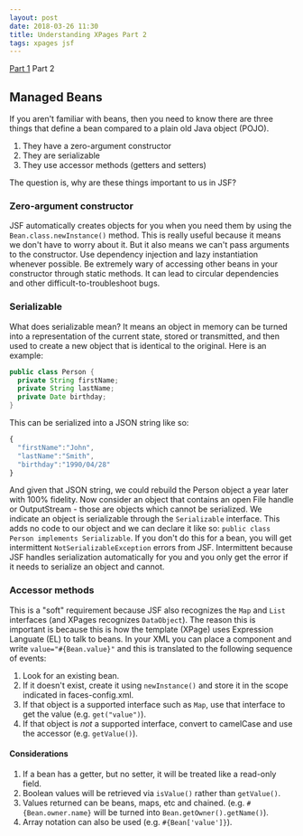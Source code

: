 ```yaml
---
layout: post
date: 2018-03-26 11:30
title: Understanding XPages Part 2
tags: xpages jsf
---
```

[Part 1](/Understanding-XPages-part-1) Part 2

## Managed Beans

If you aren't familiar with beans, then you need to know there are three things that define a bean compared to a plain old Java object (POJO).

1. They have a zero-argument constructor
2. They are serializable
3. They use accessor methods (getters and setters)

The question is, why are these things important to us in JSF?

### Zero-argument constructor

JSF automatically creates objects for you when you need them by using the `Bean.class.newInstance()` method. This is really useful because it means we don't have to worry about it. But it also means we can't pass arguments to the constructor. Use dependency injection and lazy instantiation whenever possible. Be extremely wary of accessing other beans in your constructor through static methods. It can lead to circular dependencies and other difficult-to-troubleshoot bugs.

### Serializable

What does serializable mean? It means an object in memory can be turned into a representation of the current state, stored or transmitted, and then used to create a new object that is identical to the original. Here is an example:

```java
public class Person {
  private String firstName;
  private String lastName;
  private Date birthday;
}
```

This can be serialized into a JSON string like so:

```javascript
{
  "firstName":"John",
  "lastName":"Smith",
  "birthday":"1990/04/28"
}
```

And given that JSON string, we could rebuild the Person object a year later with 100% fidelity. Now consider an object that contains an open File handle or OutputStream - those are objects which cannot be serialized. We indicate an object is serializable through the `Serializable` interface. This adds no code to our object and we can declare it like so: `public class Person implements Serializable`. If you don't do this for a bean, you will get intermittent `NotSerializableException` errors from JSF. Intermittent because JSF handles serialization automatically for you and you only get the error if it needs to serialize an object and cannot.

### Accessor methods

This is a "soft" requirement because JSF also recognizes the `Map` and `List` interfaces (and XPages recognizes `DataObject`). The reason this is important is because this is how the template (XPage) uses Expression Languate (EL) to talk to beans. In your XML you can place a component and write `value="#{Bean.value}"` and this is translated to the following sequence of events:

1. Look for an existing bean.
2. If it doesn't exist, create it using `newInstance()` and store it in the scope indicated in faces-config.xml.
3. If that object is a supported interface such as `Map`, use that interface to get the value (e.g. `get("value")`).
4. If that object is *not* a supported interface, convert to camelCase and use the accessor (e.g. `getValue()`).

#### Considerations

1. If a bean has a getter, but no setter, it will be treated like a read-only field.
2. Boolean values will be retrieved via `isValue()` rather than `getValue()`.
3. Values returned can be beans, maps, etc and chained. (e.g. `#{Bean.owner.name}` will be turned into `Bean.getOwner().getName()`).
4. Array notation can also be used (e.g. `#{Bean['value']}`).